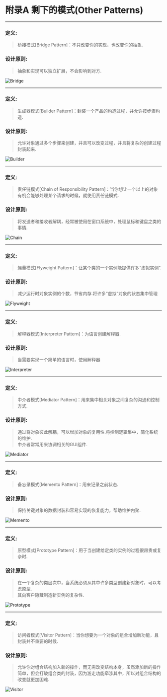 # 附录A 剩下的模式(Other Patterns)
---

### 定义:
> 桥接模式[Bridge Pattern]：不只改变你的实现，也改变你的抽象.

### 设计原则:
> 抽象和实现可以独立扩展，不会影响到对方.

![Bridge](./Bridge.jpg)

---

### 定义:
> 生成器模式[Builder Pattern]：封装一个产品的构造过程，并允许按步骤构造.

### 设计原则:
> 允许对象通过多个步骤来创建，并且可以改变过程，并且将复杂的创建过程封装起来.

![Builder](./Builder.jpg)
     
---

### 定义:
> 责任链模式[Chain of Responsibility Pattern]：当你想让一个以上的对象有机会能够处理某个请求的时候，就使用责任链模式.

### 设计原则:
> 将发送者和接收者解耦，经常被使用在窗口系统中，处理鼠标和键盘之类的事情.

![Chain](./Chain.jpg)

---

### 定义:
> 蝇量模式[Flyweight Pattern]：让某个类的一个实例能提供许多“虚拟实例”.

### 设计原则:
> 减少运行时对象实例的个数，节省内存.将许多“虚拟”对象的状态集中管理

![Flyweight](./Flyweight.jpg)

---

### 定义:
> 解释器模式[Interpreter Pattern]：为语言创建解释器.

### 设计原则:
> 当需要实现一个简单的语言时，使用解释器

![Interpreter](./Interpreter.jpg)

---

### 定义:
> 中介者模式[Mediator Pattern]：用来集中相关对象之间复杂的沟通和控制方式.

### 设计原则:
> 通过将对象彼此解耦，可以增加对象的复用性.将控制逻辑集中，简化系统的维护.  
中介者常常用来协调相关的GUI组件.

![Mediator](./Mediator.jpg)

---

### 定义:
> 备忘录模式[Memento Pattern]：用来记录之前状态.

### 设计原则:
> 保持关键对象的数据封装和容易实现的恢复能力，帮助维护内聚.

![Memento](./Memento.jpg)

---

### 定义:
> 原型模式[Prototype Pattern]：用于当创建给定类的实例的过程很昂贵或复杂时.

### 设计原则:
> 在一个复杂的类层次中，当系统必须从其中许多类型创建新对象时，可以考虑原型.  
其向客户隐藏制造新实例的复杂性.

![Prototype](./Prototype.jpg)

---

### 定义:
> 访问者模式[Visitor Pattern]：当你想要为一个对象的组合增加新功能，且封装并不重要的时候.

### 设计原则:
> 允许你对组合结构加入新的操作，而无需改变结构本身，虽然添加新的操作简单，但会打破组合类的封装，因为游走功能牵涉其中，所以对组合结构的改变就更加困难.

![Visitor](./Visitor.jpg)
     